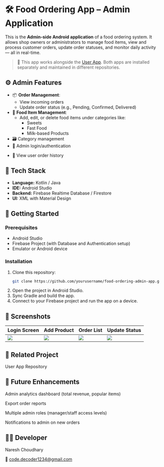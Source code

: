 # 🛠️ Food Ordering App – Admin Application

This is the **Admin-side Android application** of a food ordering system. It allows shop owners or administrators to manage food items, view and process customer orders, update order statuses, and monitor daily activity — all in real-time.

> 📱 This app works alongside the [User App](https://github.com/yourusername/food-ordering-user-app). Both apps are installed separately and maintained in different repositories.

## ⚙️ Admin Features

- 📦 **Order Management**:
  - View incoming orders
  - Update order status (e.g., Pending, Confirmed, Delivered)
- 🍱 **Food Item Management**:
  - Add, edit, or delete food items under categories like:
    - Sweets
    - Fast Food
    - Milk-based Products
- 🗃️ Category management
- 🔐 Admin login/authentication
<!-- - 📈 Dashboard for monitoring activity (e.g., total orders, daily orders) -->
- 🛒 View user order history

## 🧰 Tech Stack

- **Language:** Kotlin / Java  
- **IDE:** Android Studio  
- **Backend:** Firebase Realtime Database / Firestore  
- **UI:** XML with Material Design  
<!-- - **Architecture:** MVVM / MVP (mention if applicable) -->

## 🚀 Getting Started

### Prerequisites

- Android Studio
- Firebase Project (with Database and Authentication setup)
- Emulator or Android device

### Installation

1. Clone this repository:
   ```bash
   git clone https://github.com/yourusername/food-ordering-admin-app.git
2. Open the project in Android Studio.
3. Sync Gradle and build the app.
4. Connect to your Firebase project and run the app on a device.

## 📸 Screenshots
| Login Screen               | Add Product              | Order List                  | Update Status               |
| -------------------------- | ------------------------ | --------------------------- | --------------------------- |
| ![](screenshots/login.png) | ![](screenshots/add.png) | ![](screenshots/orders.png) | ![](screenshots/status.png) |

## 🔗 Related Project
User App Repository

## 🔮 Future Enhancements
Admin analytics dashboard (total revenue, popular items)

Export order reports

Multiple admin roles (manager/staff access levels)

Notifications to admin on new orders

## 👨‍💻 Developer
Naresh Choudhary

📧 code.decoder1234@gmail.com

